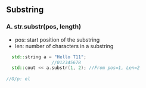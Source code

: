 ## Substring
### A. str.substr(pos, length)
  - pos: start position of the substring 
  - len: number of characters in a substring

```c++
  std::string a = "Hello T11";
                 //012345678
  std::cout << a.substr(1, 2); //From pos=1, Len=2
  
//O/p: el
```
